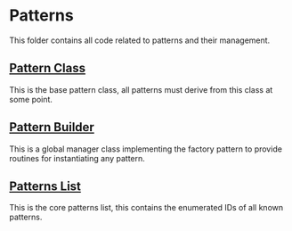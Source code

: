 # Patterns

This folder contains all code related to patterns and their management.

## [Pattern Class](Pattern.h)

This is the base pattern class, all patterns must derive from this class at some point.

## [Pattern Builder](PatternBuilder.h)

This is a global manager class implementing the factory pattern to provide routines for instantiating any pattern.

## [Patterns List](Patterns.h)

This is the core patterns list, this contains the enumerated IDs of all known patterns.
